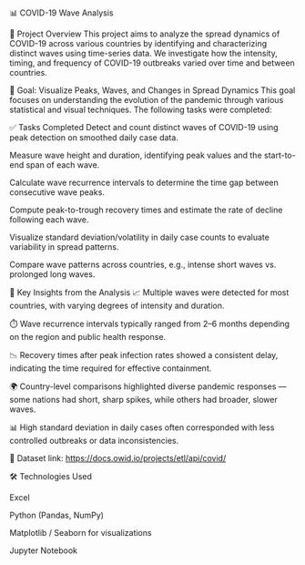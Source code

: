 📊 COVID-19 Wave Analysis

🧾 Project Overview
This project aims to analyze the spread dynamics of COVID-19 across various countries by identifying and characterizing distinct waves using time-series data. We investigate how the intensity, timing, and frequency of COVID-19 outbreaks varied over time and between countries.

🎯 Goal: Visualize Peaks, Waves, and Changes in Spread Dynamics
This goal focuses on understanding the evolution of the pandemic through various statistical and visual techniques. The following tasks were completed:

✅ Tasks Completed
Detect and count distinct waves of COVID-19 using peak detection on smoothed daily case data.

Measure wave height and duration, identifying peak values and the start-to-end span of each wave.

Calculate wave recurrence intervals to determine the time gap between consecutive wave peaks.

Compute peak-to-trough recovery times and estimate the rate of decline following each wave.

Visualize standard deviation/volatility in daily case counts to evaluate variability in spread patterns.

Compare wave patterns across countries, e.g., intense short waves vs. prolonged long waves.

📌 Key Insights from the Analysis
📈 Multiple waves were detected for most countries, with varying degrees of intensity and duration.

⏱️ Wave recurrence intervals typically ranged from 2–6 months depending on the region and public health response.

📉 Recovery times after peak infection rates showed a consistent delay, indicating the time required for effective containment.

🌍 Country-level comparisons highlighted diverse pandemic responses — some nations had short, sharp spikes, while others had broader, slower waves.

📊 High standard deviation in daily cases often corresponded with less controlled outbreaks or data inconsistencies.

📂 Dataset
link: https://docs.owid.io/projects/etl/api/covid/

🛠️ Technologies Used

Excel

Python (Pandas, NumPy)

Matplotlib / Seaborn for visualizations

Jupyter Notebook

